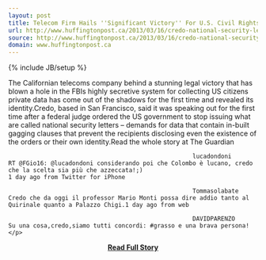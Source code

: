 ```yaml
---
layout: post
title: Telecom Firm Hails ''Significant Victory'' For U.S. Civil Rights
url: http://www.huffingtonpost.ca/2013/03/16/credo-national-security-letter-fbi-lawsuit_n_2892060.html/utm_hp_ref=technology&ir=Technology
source: http://www.huffingtonpost.ca/2013/03/16/credo-national-security-letter-fbi-lawsuit_n_2892060.html/utm_hp_ref=technology&ir=Technology
domain: www.huffingtonpost.ca
---
```

{% include JB/setup %}<p>The Californian telecoms company behind a stunning legal victory that has blown a hole in the FBIs highly secretive system for collecting US citizens private data has come out of the shadows for the first time and revealed its identity.Credo, based in San Francisco, said it was speaking out for the first time after a federal judge ordered the US government to stop issuing what are called national security letters – demands for data that contain in-built gagging clauses that prevent the recipients disclosing even the existence of the orders or their own identity.Read the whole story at The Guardian
 									 									 																		 										 									
                                                        lucadondoni                     RT @FGio16: @lucadondoni considerando poi che Colombo è lucano, credo che la scelta sia più che azzeccata!;)                                             1 day ago from Twitter for iPhone                     
                                                        
                                                        Tommasolabate                     Credo che da oggi il professor Mario Monti possa dire addio tanto al Quirinale quanto a Palazzo Chigi.1 day ago from web                     
                                                        
                                                        DAVIDPARENZO                     Su una cosa,credo,siamo tutti concordi: #grasso e una brava persona!</p>
<center><p><a href="http://www.huffingtonpost.ca/2013/03/16/credo-national-security-letter-fbi-lawsuit_n_2892060.html/utm_hp_ref=technology&ir=Technology" style='padding:25px; font-sze:18px; font-weight: bold;'>Read Full Story</a></p></center>
